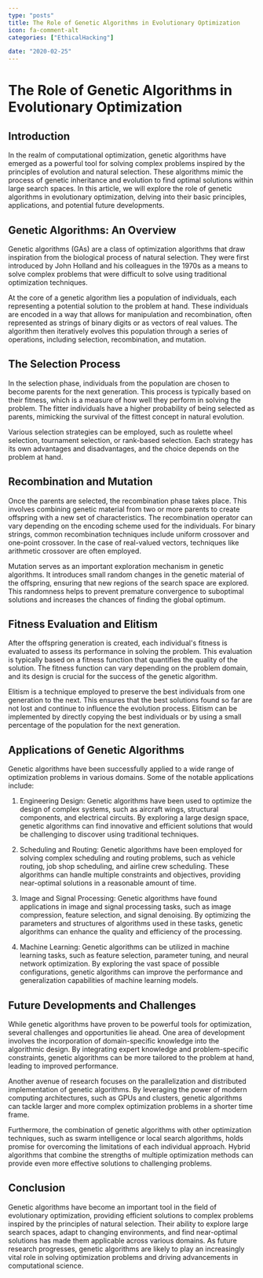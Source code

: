 ```yaml
---
type: "posts"
title: The Role of Genetic Algorithms in Evolutionary Optimization
icon: fa-comment-alt
categories: ["EthicalHacking"]

date: "2020-02-25"
---
```




# The Role of Genetic Algorithms in Evolutionary Optimization

## Introduction

In the realm of computational optimization, genetic algorithms have emerged as a powerful tool for solving complex problems inspired by the principles of evolution and natural selection. These algorithms mimic the process of genetic inheritance and evolution to find optimal solutions within large search spaces. In this article, we will explore the role of genetic algorithms in evolutionary optimization, delving into their basic principles, applications, and potential future developments.

## Genetic Algorithms: An Overview

Genetic algorithms (GAs) are a class of optimization algorithms that draw inspiration from the biological process of natural selection. They were first introduced by John Holland and his colleagues in the 1970s as a means to solve complex problems that were difficult to solve using traditional optimization techniques.

At the core of a genetic algorithm lies a population of individuals, each representing a potential solution to the problem at hand. These individuals are encoded in a way that allows for manipulation and recombination, often represented as strings of binary digits or as vectors of real values. The algorithm then iteratively evolves this population through a series of operations, including selection, recombination, and mutation.

## The Selection Process

In the selection phase, individuals from the population are chosen to become parents for the next generation. This process is typically based on their fitness, which is a measure of how well they perform in solving the problem. The fitter individuals have a higher probability of being selected as parents, mimicking the survival of the fittest concept in natural evolution.

Various selection strategies can be employed, such as roulette wheel selection, tournament selection, or rank-based selection. Each strategy has its own advantages and disadvantages, and the choice depends on the problem at hand.

## Recombination and Mutation

Once the parents are selected, the recombination phase takes place. This involves combining genetic material from two or more parents to create offspring with a new set of characteristics. The recombination operator can vary depending on the encoding scheme used for the individuals. For binary strings, common recombination techniques include uniform crossover and one-point crossover. In the case of real-valued vectors, techniques like arithmetic crossover are often employed.

Mutation serves as an important exploration mechanism in genetic algorithms. It introduces small random changes in the genetic material of the offspring, ensuring that new regions of the search space are explored. This randomness helps to prevent premature convergence to suboptimal solutions and increases the chances of finding the global optimum.

## Fitness Evaluation and Elitism

After the offspring generation is created, each individual's fitness is evaluated to assess its performance in solving the problem. This evaluation is typically based on a fitness function that quantifies the quality of the solution. The fitness function can vary depending on the problem domain, and its design is crucial for the success of the genetic algorithm.

Elitism is a technique employed to preserve the best individuals from one generation to the next. This ensures that the best solutions found so far are not lost and continue to influence the evolution process. Elitism can be implemented by directly copying the best individuals or by using a small percentage of the population for the next generation.

## Applications of Genetic Algorithms

Genetic algorithms have been successfully applied to a wide range of optimization problems in various domains. Some of the notable applications include:

1. Engineering Design: Genetic algorithms have been used to optimize the design of complex systems, such as aircraft wings, structural components, and electrical circuits. By exploring a large design space, genetic algorithms can find innovative and efficient solutions that would be challenging to discover using traditional techniques.

2. Scheduling and Routing: Genetic algorithms have been employed for solving complex scheduling and routing problems, such as vehicle routing, job shop scheduling, and airline crew scheduling. These algorithms can handle multiple constraints and objectives, providing near-optimal solutions in a reasonable amount of time.

3. Image and Signal Processing: Genetic algorithms have found applications in image and signal processing tasks, such as image compression, feature selection, and signal denoising. By optimizing the parameters and structures of algorithms used in these tasks, genetic algorithms can enhance the quality and efficiency of the processing.

4. Machine Learning: Genetic algorithms can be utilized in machine learning tasks, such as feature selection, parameter tuning, and neural network optimization. By exploring the vast space of possible configurations, genetic algorithms can improve the performance and generalization capabilities of machine learning models.

## Future Developments and Challenges

While genetic algorithms have proven to be powerful tools for optimization, several challenges and opportunities lie ahead. One area of development involves the incorporation of domain-specific knowledge into the algorithmic design. By integrating expert knowledge and problem-specific constraints, genetic algorithms can be more tailored to the problem at hand, leading to improved performance.

Another avenue of research focuses on the parallelization and distributed implementation of genetic algorithms. By leveraging the power of modern computing architectures, such as GPUs and clusters, genetic algorithms can tackle larger and more complex optimization problems in a shorter time frame.

Furthermore, the combination of genetic algorithms with other optimization techniques, such as swarm intelligence or local search algorithms, holds promise for overcoming the limitations of each individual approach. Hybrid algorithms that combine the strengths of multiple optimization methods can provide even more effective solutions to challenging problems.

## Conclusion

Genetic algorithms have become an important tool in the field of evolutionary optimization, providing efficient solutions to complex problems inspired by the principles of natural selection. Their ability to explore large search spaces, adapt to changing environments, and find near-optimal solutions has made them applicable across various domains. As future research progresses, genetic algorithms are likely to play an increasingly vital role in solving optimization problems and driving advancements in computational science.